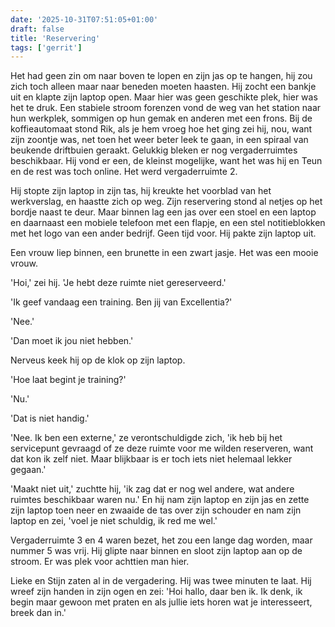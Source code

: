 ```yaml
---
date: '2025-10-31T07:51:05+01:00'
draft: false
title: 'Reservering'
tags: ['gerrit']
---
```


Het had geen zin om naar boven te lopen en zijn jas op te hangen, hij zou zich toch alleen maar naar beneden moeten haasten. Hij zocht een bankje uit en klapte zijn laptop open. Maar hier was geen geschikte plek, hier was het te druk. Een stabiele stroom forenzen vond de weg van het station naar hun werkplek, sommigen op hun gemak en anderen met een frons. Bij de koffieautomaat stond Rik, als je hem vroeg hoe het ging zei hij, nou, want zijn zoontje was, net toen het weer beter leek te gaan, in een spiraal van beukende driftbuien geraakt. Gelukkig bleken er nog vergaderruimtes beschikbaar. Hij vond er een, de kleinst mogelijke, want het was hij en Teun en de rest was toch online. Het werd vergaderruimte 2.

Hij stopte zijn laptop in zijn tas, hij kreukte het voorblad van het werkverslag, en haastte zich op weg. Zijn reservering stond al netjes op het bordje naast te deur. Maar binnen lag een jas over een stoel en een laptop en daarnaast een mobiele telefoon met een flapje, en een stel notitieblokken met het logo van een ander bedrijf. Geen tijd voor. Hij pakte zijn laptop uit.

Een vrouw liep binnen, een brunette in een zwart jasje. Het was een mooie vrouw.

'Hoi,' zei hij. 'Je hebt deze ruimte niet gereserveerd.'

'Ik geef vandaag een training. Ben jij van Excellentia?'

'Nee.'

'Dan moet ik jou niet hebben.'

Nerveus keek hij op de klok op zijn laptop.

'Hoe laat begint je training?'

'Nu.'

'Dat is niet handig.'

'Nee. Ik ben een externe,' ze verontschuldigde zich, 'ik heb bij het servicepunt gevraagd of ze deze ruimte voor me wilden reserveren, want dat kon ik zelf niet. Maar blijkbaar is er toch iets niet helemaal lekker gegaan.'

'Maakt niet uit,' zuchtte hij, 'ik zag dat er nog wel andere, wat andere ruimtes beschikbaar waren nu.' En hij nam zijn laptop en zijn jas en zette zijn laptop toen neer en zwaaide de tas over zijn schouder en nam zijn laptop en zei, 'voel je niet schuldig, ik red me wel.'

Vergaderruimte 3 en 4 waren bezet, het zou een lange dag worden, maar nummer 5 was vrij. Hij glipte naar binnen en sloot zijn laptop aan op de stroom. Er was plek voor achttien man hier.

Lieke en Stijn zaten al in de vergadering. Hij was twee minuten te laat. Hij wreef zijn handen in zijn ogen en zei: 'Hoi hallo, daar ben ik. Ik denk, ik begin maar gewoon met praten en als jullie iets horen wat je interesseert, breek dan in.'